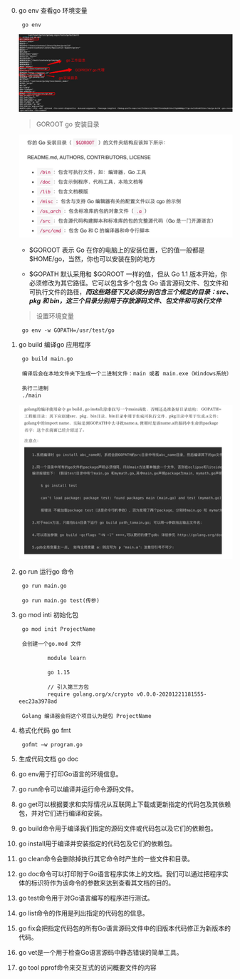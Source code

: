 0. go env 查看go 环境变量

        go env 

   ![avatar](../../assets/go-env.jpg)

   > GOROOT go 安装目录

   ![avatar](../../assets/go-dir.jpg)

   + $GOROOT 表示 Go 在你的电脑上的安装位置，它的值一般都是 $HOME/go，当然，你也可以安装在别的地方

   + $GOPATH 默认采用和 $GOROOT 一样的值，但从 Go 1.1 版本开始，你必须修改为其它路径。它可以包含多个包含 Go 语言源码文件、包文件和可执行文件的路径，***而这些路径下又必须分别包含三个规定的目录：src、pkg 和 bin，这三个目录分别用于存放源码文件、包文件和可执行文件***

   > 设置环境变量

        go env -w GOPATH=/usr/test/go

1. go build 编译go 应用程序

        go build main.go 

        编译后会在本地文件夹下生成一个二进制文件：main 或者 main.exe（Windows系统）

        执行二进制
        ./main

   ![avatar](../../assets/build.jpg)

2. go run 运行go 命令

        go run main.go 

        go run main.go test(传参)

3. go mod inti 初始化包

        go mod init ProjectName

        会创建一个go.mod 文件

                module learn

                go 1.15

                // 引入第三方包
                require golang.org/x/crypto v0.0.0-20201221181555-eec23a3978ad
        
        Golang 编译器会将这个项目认为是包 ProjectName 

4. 格式化代码 go fmt

        gofmt –w program.go

5. 生成代码文档 go doc

6. go env用于打印Go语言的环境信息。

7. go run命令可以编译并运行命令源码文件。

8. go get可以根据要求和实际情况从互联网上下载或更新指定的代码包及其依赖包，并对它们进行编译和安装。

9. go build命令用于编译我们指定的源码文件或代码包以及它们的依赖包。

10. go install用于编译并安装指定的代码包及它们的依赖包。

11. go clean命令会删除掉执行其它命令时产生的一些文件和目录。

12. go doc命令可以打印附于Go语言程序实体上的文档。我们可以通过把程序实体的标识符作为该命令的参数来达到查看其文档的目的。

13. go test命令用于对Go语言编写的程序进行测试。

14. go list命令的作用是列出指定的代码包的信息。

15. go fix会把指定代码包的所有Go语言源码文件中的旧版本代码修正为新版本的代码。

16. go vet是一个用于检查Go语言源码中静态错误的简单工具。

17. go tool pprof命令来交互式的访问概要文件的内容